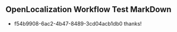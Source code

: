 ## OpenLocalization Workflow Test MarkDown
* f54b9908-6ac2-4b47-8489-3cd04acb1db0 thanks!

<!--HONumber=Jul16_HO4-->


